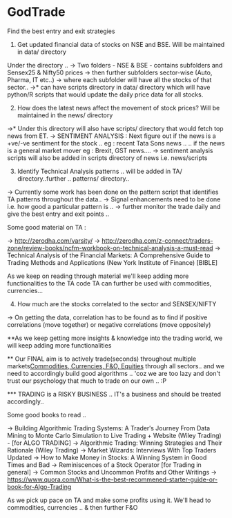 # GodTrade
Find the best entry and exit strategies

1. Get updated financial data of stocks on NSE and BSE. Will be maintained in data/ directory

Under the directory .. 
-> Two folders - NSE & BSE - contains subfolders and Sensex25 & Nifty50 prices
-> then further subfolders sector-wise (Auto, Pharma, IT etc..)
-> where each subfolder will have all the stocks of that sector..
->* can have scripts directory in data/ directory which will have python/R scripts that would update the daily price data for all stocks.


2. How does the latest news affect the movement of stock prices? Will be maintained in the news/ directory

->* Under this directory will also have scripts/ directory that would fetch top news from ET.
-> SENTIMENT ANALYSIS : Next figure out if the news is a +ve/-ve sentiment for the stock .. eg : recent Tata Sons news .. 
 .. if the news is a general market mover eg : Brexit, GST news....
-> sentiment analysis scripts will also be added in scripts directory of news i.e. news/scripts


3. Identify Technical Analysis patterns .. will be added in TA/ directory..further .. patterns/ directory..

-> Currently some work has been done on the pattern script that identifies TA patterns throughout the data.. 
-> Signal enhancements need to be done i.e. how good a particular pattern is .. 
-> further monitor the trade daily and give the best entry and exit points .. 

Some good material on TA : 

-> http://zerodha.com/varsity/
-> http://zerodha.com/z-connect/traders-zone/review-books/ncfm-workbook-on-technical-analysis-a-must-read
-> Technical Analysis of the Financial Markets: A Comprehensive Guide to Trading Methods and Applications (New York Institute of Finance) [BIBLE]

As we keep on reading through material we'll keep adding more functionalities to the TA code
TA can further be used with commodities, currencies...

4. How much are the stocks correlated to the sector and SENSEX/NIFTY

-> On getting the data, correlation has to be found as to find if positive correlations (move together) or negative correlations (move oppositely)


**As we keep getting more insights & knowledge into the trading world, we will keep adding more functionalities

** Our FINAL aim is to actively trade(seconds) throughout multiple markets[Commodities, Currencies, F&O, Equities](globally) through all sectors.. and we need to accordingly build good algorithms .. 'coz we are too lazy and don't trust our psychology that much to trade on our own .. :P

*** TRADING is a RISKY BUSINESS .. IT's a business and should be treated accordingly..


Some good books to read .. 

-> Building Algorithmic Trading Systems: A Trader′s Journey From Data Mining to Monte Carlo Simulation to Live Trading + Website (Wiley Trading) - [for ALGO TRADING]
-> Algorithmic Trading: Winning Strategies and Their Rationale (Wiley Trading)
-> Market Wizards: Interviews With Top Traders Updated
-> How to Make Money in Stocks: A Winning System in Good Times and Bad
-> Reminiscences of a Stock Operator [for Trading in general]
-> Common Stocks and Uncommon Profits and Other Writings
-> https://www.quora.com/What-is-the-best-recommened-starter-guide-or-book-for-Algo-Trading

As we pick up pace on TA and make some profits using it. We'll head to commodities, currencies .. & then further F&O
 
 


